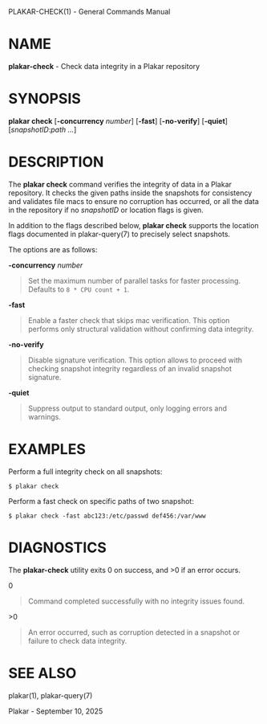 PLAKAR-CHECK(1) - General Commands Manual

# NAME

**plakar-check** - Check data integrity in a Plakar repository

# SYNOPSIS

**plakar&nbsp;check**
\[**-concurrency**&nbsp;*number*]
\[**-fast**]
\[**-no-verify**]
\[**-quiet**]
\[*snapshotID*:*path&nbsp;...*]

# DESCRIPTION

The
**plakar check**
command verifies the integrity of data in a Plakar repository.
It checks the given paths inside the snapshots for consistency and
validates file macs to ensure no corruption has occurred, or all
the data in the repository if no
*snapshotID*
or location flags is given.

In addition to the flags described below,
**plakar check**
supports the location flags documented in
plakar-query(7)
to precisely select snapshots.

The options are as follows:

**-concurrency** *number*

> Set the maximum number of parallel tasks for faster processing.
> Defaults to
> `8 * CPU count + 1`.

**-fast**

> Enable a faster check that skips mac verification.
> This option performs only structural validation without confirming
> data integrity.

**-no-verify**

> Disable signature verification.
> This option allows to proceed with checking snapshot integrity
> regardless of an invalid snapshot signature.

**-quiet**

> Suppress output to standard output, only logging errors and warnings.

# EXAMPLES

Perform a full integrity check on all snapshots:

	$ plakar check

Perform a fast check on specific paths of two snapshot:

	$ plakar check -fast abc123:/etc/passwd def456:/var/www

# DIAGNOSTICS

The **plakar-check** utility exits&#160;0 on success, and&#160;&gt;0 if an error occurs.

0

> Command completed successfully with no integrity issues found.

&gt;0

> An error occurred, such as corruption detected in a snapshot or
> failure to check data integrity.

# SEE ALSO

plakar(1),
plakar-query(7)

Plakar - September 10, 2025
